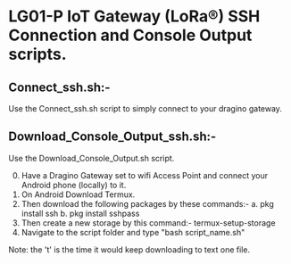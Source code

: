 # LG01-P IoT Gateway (LoRa®) SSH Connection and Console Output scripts.

## Connect_ssh.sh:-
Use the Connect_ssh.sh script to simply connect to your dragino gateway.


## Download_Console_Output_ssh.sh:-
Use the Download_Console_Output.sh script.

0. Have a Dragino Gateway set to wifi Access Point and connect your Android phone (locally) to it.
1. On Android Download Termux.
2. Then download the following packages by these commands:-
a. pkg install ssh
b. pkg install sshpass
3. Then create a new storage by this command:-
termux-setup-storage
4. Navigate to the script folder and type "bash script_name.sh"

Note: the 't' is the time it would keep downloading to text one file.
